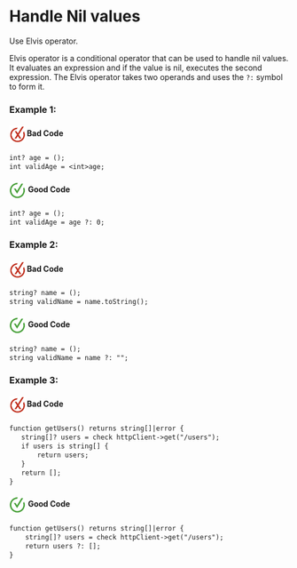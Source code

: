 # Handle Nil values

Use Elvis operator.

Elvis operator is a conditional operator that can be used to handle nil values. It evaluates an expression and if the value is nil, executes the second expression. The Elvis operator takes two operands and uses the `?:` symbol to form it.

<h3>Example 1:</h3>

<h4><img align="center" height="30" src="../img/BadCode.png"> Bad Code</h4>

```bal
int? age = ();
int validAge = <int>age;
```

<h4><img align="center" height="30" src="../img/GoodCode.png"> Good Code</h4>

```
int? age = ();
int validAge = age ?: 0;
```

<h3>Example 2:</h3>

<h4><img align="center" height="30" src="../img/BadCode.png"> Bad Code</h4>

```bal
string? name = ();
string validName = name.toString();
```

<h4><img align="center" height="30" src="../img/GoodCode.png"> Good Code</h4>

```bal
string? name = ();
string validName = name ?: "";
```

<h3>Example 3:</h3>

<h4><img align="center" height="30" src="../img/BadCode.png"> Bad Code</h4>

```bal
function getUsers() returns string[]|error {
   string[]? users = check httpClient->get("/users");
   if users is string[] {
       return users;
   }
   return [];
}
```

<h4><img align="center" height="30" src="../img/GoodCode.png"> Good Code</h4>

```bal
function getUsers() returns string[]|error {
    string[]? users = check httpClient->get("/users");
    return users ?: [];
}
```